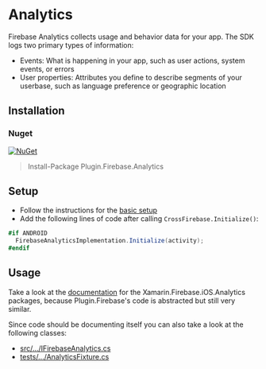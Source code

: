 # Analytics

Firebase Analytics collects usage and behavior data for your app. The SDK logs two primary types of information:

- Events: What is happening in your app, such as user actions, system events, or errors
- User properties: Attributes you define to describe segments of your userbase, such as language preference or geographic location

## Installation
### Nuget
[![NuGet](https://img.shields.io/nuget/v/plugin.firebase.analytics.svg?maxAge=86400&style=flat)](https://www.nuget.org/packages/Plugin.Firebase.Analytics/)

> Install-Package Plugin.Firebase.Analytics

## Setup

- Follow the instructions for the [basic setup](https://github.com/TobiasBuchholz/Plugin.Firebase/blob/master/README.md#basic-setup)
- Add the following lines of code after calling `CrossFirebase.Initialize()`:

```c#
#if ANDROID
  FirebaseAnalyticsImplementation.Initialize(activity);
#endif
```

## Usage

Take a look at the [documentation](https://github.com/xamarin/GoogleApisForiOSComponents/blob/master/docs/Firebase/Analytics/GettingStarted.md) for the Xamarin.Firebase.iOS.Analytics packages, because Plugin.Firebase's code is abstracted but still very similar.

Since code should be documenting itself you can also take a look at the following classes:
- [src/.../IFirebaseAnalytics.cs](https://github.com/TobiasBuchholz/Plugin.Firebase/blob/master/src/Shared/Analytics/IFirebaseAnalytics.cs)
- [tests/.../AnalyticsFixture.cs](https://github.com/TobiasBuchholz/Plugin.Firebase/blob/master/tests/Plugin.Firebase.IntegrationTests/Analytics/AnalyticsFixture.cs)
